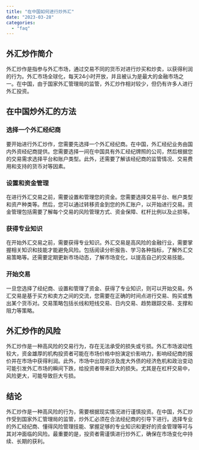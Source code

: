 ```yaml
---
title: "在中国如何进行炒外汇"
date: "2023-03-28"
categories: 
  - "faq"
---
```


## 外汇炒作简介

外汇炒作是指参与外汇市场，通过交易不同的货币对进行炒买和炒卖，以获得利润的行为。外汇市场全球化，每天24小时开放，并且被认为是最大的金融市场之一。在中国，由于国家外汇管理局的监管，外汇炒作相对较少，但仍有许多人进行外汇投资。

## 在中国炒外汇的方法

### 选择一个外汇经纪商

要开始进行外汇炒作，您需要先选择一个外汇经纪商。在中国，外汇经纪业务由国内外资经纪商提供。您需要选择一间在中国具有外汇经纪牌照的公司，然后根据您的交易需求选择平台和账户类型。此外，还需要了解该经纪商的监管情况、交易费用和支持的货币对等因素。

### 设置和资金管理

在进行外汇交易之前，需要设置和管理您的资金。您需要选择交易平台、帐户类型和资产种类等。然后，您可以通过转移资金到您的外汇账户，以开始进行交易。资金管理包括需要了解每个交易的风险管理方式、资金保障、杠杆比例以及止损等。

### 获得专业知识

在开始外汇交易之前，需要获得专业知识。外汇交易是高风险的金融行业，需要掌握相关知识和技能才能避免风险。包括阅读分析报告、学习各种指标，了解外汇交易策略等。还需要定期更新市场动态，了解市场变化，以提高自己的交易技能。

### 开始交易

一旦您选择了经纪商、设置和管理了资金、获得了专业知识，则可以开始交易。外汇交易是基于买方和卖方之间的交流，您需要在正确的时间点进行交易、购买或售出某个货币对。交易策略包括长线和短线交易、日内交易、趋势跟踪交易、支撑和阻力等策略。

## 外汇炒作的风险

外汇炒作是一种高风险的交易行为，存在无法承受的损失或亏损。外汇市场波动性较大，资金雄厚的机构投资者可能在市场价格中扮演定价影响力，影响经纪商的报价并在市场中获得利润。此外，市场中出现的涉及庞大外债的经济危机和政治变动可能引发外汇市场的瞬间下跌，给投资者带来巨大的损失。尤其是在杠杆交易中，风险更大，可能导致巨大亏损。

## 结论

外汇炒作是一种高风险的行为，需要根据现实情况进行谨慎投资。在中国，外汇炒作受到国家外汇管理局的监管，炒外汇必须在合法经纪商的引导下进行。选择专业的外汇经纪商、懂得风险管理技能、掌握足够的专业知识和更好的资金管理等可与其对冲面临的风险。最重要的是，投资者需谨慎进行炒外汇，确保在市场变化中持续、长期的获利。
